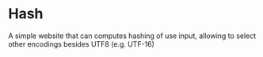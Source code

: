 # Hash
A simple website that can computes hashing of use input, allowing to select other encodings besides UTF8 (e.g. UTF-16)
